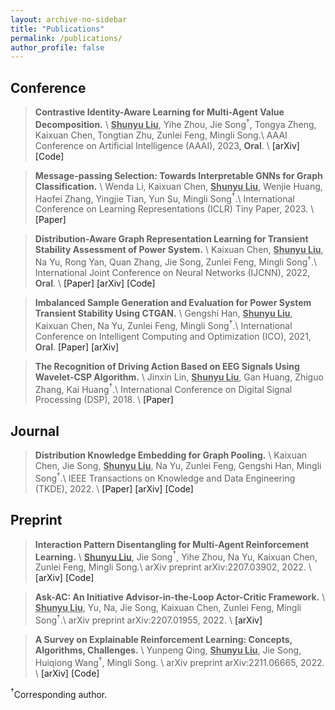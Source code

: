 ```yaml
---
layout: archive-no-sidebar
title: "Publications"
permalink: /publications/
author_profile: false
---
```


## Conference





> **Contrastive Identity-Aware Learning for Multi-Agent Value Decomposition.**  \\
  > **<u>Shunyu Liu</u>**, Yihe Zhou, Jie Song$^\dagger$, Tongya Zheng, Kaixuan Chen, Tongtian Zhu, Zunlei Feng, Mingli Song.\\
  > AAAI Conference on Artificial Intelligence (AAAI), 2023, **Oral**. \\
  > <a href="https://arxiv.org/abs/2211.12712" target="_blank" style="text-decoration: none">\[arXiv\]</a> <a href="https://github.com/liushunyu/CIA" target="_blank" style="text-decoration: none">\[Code\]</a>





> **Message-passing Selection: Towards Interpretable GNNs for Graph Classification.**  \\
  > Wenda Li, Kaixuan Chen, **<u>Shunyu Liu</u>**, Wenjie Huang, Haofei Zhang, Yingjie Tian, Yun Su, Mingli Song$^\dagger$.\\
  > International Conference on Learning Representations (ICLR) Tiny Paper, 2023. \\
  > <a href="https://openreview.net/pdf?id=99Go96dla5y" target="_blank" style="text-decoration: none">\[Paper\]</a>






> **Distribution-Aware Graph Representation Learning for Transient Stability Assessment of Power System.**  \\
  > Kaixuan Chen, **<u>Shunyu Liu</u>**, Na Yu, Rong Yan, Quan Zhang, Jie Song, Zunlei Feng, Mingli Song$^\dagger$.\\
  > International Joint Conference on Neural Networks (IJCNN), 2022, **Oral**. \\
  > <a href="https://ieeexplore.ieee.org/abstract/document/9892854/" target="_blank" style="text-decoration: none">\[Paper\]</a> <a href="https://arxiv.org/abs/2205.06576" target="_blank" style="text-decoration: none">\[arXiv\]</a> <a href="https://github.com/chenchkx/DKEPool-TSA" target="_blank" style="text-decoration: none">\[Code\]</a>






> **Imbalanced Sample Generation and Evaluation for Power System Transient Stability Using CTGAN.**  \\
  > Gengshi Han, **<u>Shunyu Liu</u>**, Kaixuan Chen, Na Yu, Zunlei Feng, Mingli Song$^\dagger$.\\
  > International Conference on Intelligent Computing and Optimization (ICO), 2021, **Oral**.
  > <a href="https://link.springer.com/chapter/10.1007/978-3-030-93247-3_55" target="_blank" style="text-decoration: none">\[Paper\]</a> <a href="https://arxiv.org/abs/2112.08836" target="_blank" style="text-decoration: none">\[arXiv\]</a>





> **The Recognition of Driving Action Based on EEG Signals Using Wavelet-CSP Algorithm.**   \\
  > Jinxin Lin, **<u>Shunyu Liu</u>**, Gan Huang, Zhiguo Zhang, Kai Huang$^\dagger$.\\
  > International Conference on Digital Signal Processing (DSP), 2018. \\
  > <a href="https://ieeexplore.ieee.org/abstract/document/8631540/" target="_blank" style="text-decoration: none">\[Paper\]</a>


## Journal






> **Distribution Knowledge Embedding for Graph Pooling.**  \\
  > Kaixuan Chen, Jie Song, **<u>Shunyu Liu</u>**, Na Yu, Zunlei Feng, Gengshi Han, Mingli Song$^\dagger$.\\
  > IEEE Transactions on Knowledge and Data Engineering (TKDE), 2022. \\
  > <a href="https://ieeexplore.ieee.org/abstract/document/9896198/" target="_blank" style="text-decoration: none">\[Paper\]</a> <a href="https://arxiv.org/abs/2109.14333" target="_blank" style="text-decoration: none">\[arXiv\]</a> <a href="https://github.com/chenchkx/DKEPool" target="_blank" style="text-decoration: none">\[Code\]</a>



## Preprint







> **Interaction Pattern Disentangling for Multi-Agent Reinforcement Learning.**  \\
  > **<u>Shunyu Liu</u>**, Jie Song$^\dagger$, Yihe Zhou, Na Yu, Kaixuan Chen, Zunlei Feng, Mingli Song.\\
  > arXiv preprint arXiv:2207.03902, 2022.  \\
  > <a href="https://arxiv.org/abs/2207.03902" target="_blank" style="text-decoration: none">\[arXiv\]</a> <a href="https://github.com/liushunyu/OPT" target="_blank" style="text-decoration: none">\[Code\]</a>





> **Ask-AC: An Initiative Advisor-in-the-Loop Actor-Critic Framework.** \\
  > **<u>Shunyu Liu</u>**, Yu, Na, Jie Song, Kaixuan Chen, Zunlei Feng, Mingli Song$^\dagger$.\\
  > arXiv preprint arXiv:2207.01955, 2022. \\
  > <a href="https://arxiv.org/abs/2207.01955" target="_blank" style="text-decoration: none">\[arXiv\]</a> 







> **A Survey on Explainable Reinforcement Learning: Concepts, Algorithms, Challenges.**  \\
  > Yunpeng Qing, **<u>Shunyu Liu</u>**, Jie Song, Huiqiong Wang$^\dagger$, Mingli Song. \\
  > arXiv preprint arXiv:2211.06665, 2022. \\
  > <a href="https://arxiv.org/abs/2211.06665" target="_blank" style="text-decoration: none">\[arXiv\]</a> <a href="https://github.com/Plankson/awesome-explainable-reinforcement-learning" target="_blank" style="text-decoration: none">\[Code\]</a>



$^\dagger$Corresponding author.


